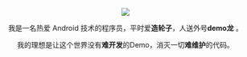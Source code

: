 <p align="center">
  <a href="https://github.com/yixiaolunhui">
    <img src="https://github-readme-stats.vercel.app/api?username=yixiaolunhui &count_private=true&show_icons=true&hide=contribs&include_all_commits=true&theme=vue" />
  </a>
</p>



<p align="center">我是一名热爱 Android 技术的程序员，平时爱<b>造轮子</b>，人送外号<b>demo龙</b> 。</p>

<p align="center">我的理想是让这个世界没有<b>难开发</b>的Demo，消灭一切<b>难维护</b>的代码。</p>
